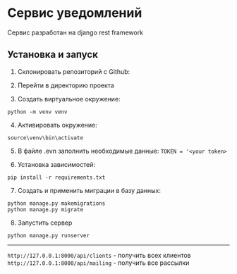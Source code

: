 # Сервис уведомлений

Сервис разработан на django rest framework

## Установка и запуск

1. Склонировать репозиторий с Github:

2. Перейти в директорию проекта

3. Создать виртуальное окружение:

```
python -m venv venv
```

4. Активировать окружение:

```
source\venv\bin\activate
```

5. В файле .evn заполнить необходимые данные: `TOKEN = '<your token>`

6. Установка зависимостей:

```
pip install -r requirements.txt
```

7. Создать и применить миграции в базу данных:

```
python manage.py makemigrations
python manage.py migrate
```

8. Запустить сервер

```
python manage.py runserver
```

***

```http://127.0.0.1:8000/api/clients``` - получить всех клиентов
```http://127.0.0.1:8000/api/mailing``` - получить все рассылки





